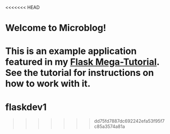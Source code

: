 <<<<<<< HEAD
# Welcome to Microblog!

This is an example application featured in my [Flask Mega-Tutorial](https://blog.miguelgrinberg.com/post/the-flask-mega-tutorial-part-i-hello-world). See the tutorial for instructions on how to work with it.
=======
# flaskdev1
>>>>>>> dd75fd7887dc692242efa53f95f7c85a3574a81a
